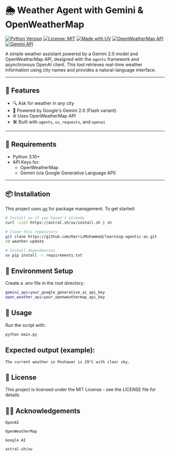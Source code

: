 # 🌦️ Weather Agent with Gemini & OpenWeatherMap

[![Python Version](https://img.shields.io/badge/python-3.10%2B-blue.svg)](https://www.python.org/downloads/)
[![License: MIT](https://img.shields.io/badge/License-MIT-yellow.svg)](https://opensource.org/licenses/MIT)
[![Made with UV](https://img.shields.io/badge/Package%20Manager-uv-orange)](https://github.com/astral-sh/uv)
[![OpenWeatherMap API](https://img.shields.io/badge/API-OpenWeatherMap-lightgrey)](https://openweathermap.org/)
[![Gemini API](https://img.shields.io/badge/API-Gemini-blueviolet)](https://ai.google.dev/)

A simple weather assistant powered by a Gemini 2.0 model and OpenWeatherMap API, designed with the `agents` framework and asynchronous OpenAI client. This tool retrieves real-time weather information using city names and provides a natural-language interface.

---

## 🚀 Features

- 🔍 Ask for weather in any city
- 🤖 Powered by Google's Gemini 2.0 (Flash variant)
- 🌐 Uses OpenWeatherMap API
- 🛠 Built with `agents`, `uv`, `requests`, and `openai`

---

## 🧰 Requirements

- Python 3.10+
- API Keys for:
  - OpenWeatherMap
  - Gemini (via Google Generative Language API)

---

## 📦 Installation

This project uses [uv](https://github.com/astral-sh/uv) for package management. To get started:

```bash
# Install uv if you haven't already
curl -LsSf https://astral.sh/uv/install.sh | sh

# Clone this repository
git clone https://github.com/HarrisMuhammad/learning-agentic-ai.git
cd weather-update

# Install dependencies
uv pip install -r requirements.txt
```

## 🔐 Environment Setup

Create a .env file in the root directory:

```bash
gemini_api=your_google_generative_ai_api_key
open_weather_api=your_openweathermap_api_key
```

## 🧪 Usage

Run the script with:

```bash
python main.py
```

## Expected output (example):
```pqsql
The current weather in Peshawar is 29°C with clear sky.
```

## 📄 License

This project is licensed under the MIT License - see the LICENSE file for details.

## 🙋‍♂️ Acknowledgements

    OpenAI

    OpenWeatherMap

    Google AI

    astral-sh/uv
